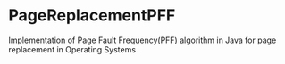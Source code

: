 # PageReplacementPFF
Implementation of Page Fault Frequency(PFF) algorithm in Java for page replacement in Operating Systems
